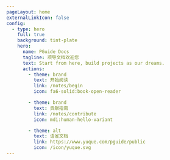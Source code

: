 ```yaml
---
pageLayout: home
externalLinkIcon: false
config:
  - type: hero
    full: true
    background: tint-plate
    hero:
      name: PGuide Docs
      tagline: 项导文档欢迎您
      text: Start from here, build projects as our dreams.
      actions:
        - theme: brand
          text: 开始阅读
          link: /notes/begin
          icon: fa6-solid:book-open-reader

        - theme: brand
          text: 贡献指南
          link: /notes/contribute
          icon: mdi:human-hello-variant

        - theme: alt
          text: 语雀文档
          link: https://www.yuque.com/pguide/public
          icon: /icon/yuque.svg   
---
```

